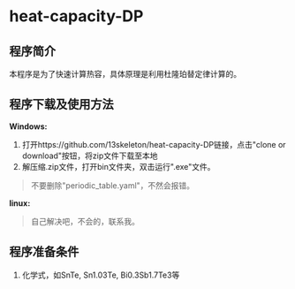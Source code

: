 # heat-capacity-DP

## 程序简介

本程序是为了快速计算热容，具体原理是利用杜隆珀替定律计算的。

## 程序下载及使用方法

**Windows:**

1. 打开https://github.com/13skeleton/heat-capacity-DP链接，点击"clone or download"按钮，将zip文件下载至本地
2. 解压缩.zip文件，打开bin文件夹，双击运行".exe"文件。

> 不要删除"periodic_table.yaml"，不然会报错。

**linux:**

> 自己解决吧，不会的，联系我。

## 程序准备条件

1. 化学式，如SnTe, Sn1.03Te, Bi0.3Sb1.7Te3等

